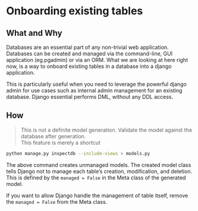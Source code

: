 # Onboarding existing tables

## What and Why

Databases are an essential part of any non-trivial web application. Databases can be created and managed via the command-line, GUI application (eg.pgadmin) or via an ORM. What we are looking at here right now, is a way to onboard existing tables in a database into a django application.

This is particularly useful when you need to leverage the powerful django admin for use cases such as internal admin management for an existing database. Django essential performs DML, without any DDL access.

## How

> This is not a definite model generation. Validate the model against the database after generation.  
> This feature is merely a shortcut

```bash
python manage.py inspectdb --include-views > models.py
```

The above command creates unmanaged models. The created model class tells Django not to manage each table’s creation, modification, and deletion. This is defined by the `managed = False` in the Meta class of the generated model.

If you want to allow Django handle the management of table itself, remove the `managed = False` from the Meta class.
